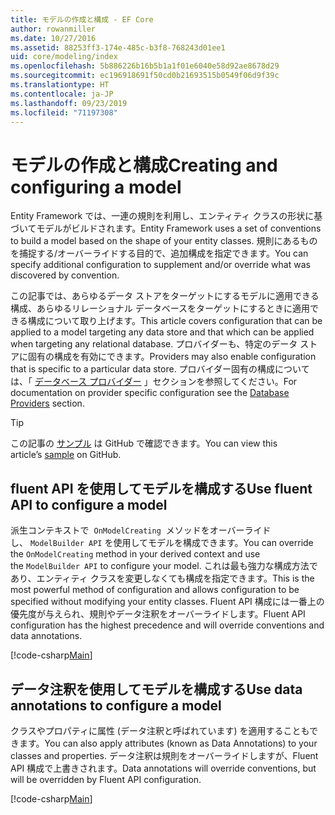 ```yaml
---
title: モデルの作成と構成 - EF Core
author: rowanmiller
ms.date: 10/27/2016
ms.assetid: 88253ff3-174e-485c-b3f8-768243d01ee1
uid: core/modeling/index
ms.openlocfilehash: 5b886226b16b5b1a1f01e6040e58d92ae8678d29
ms.sourcegitcommit: ec196918691f50cd0b21693515b0549f06d9f39c
ms.translationtype: HT
ms.contentlocale: ja-JP
ms.lasthandoff: 09/23/2019
ms.locfileid: "71197308"
---
```

# <a name="creating-and-configuring-a-model"></a><span data-ttu-id="d854c-102">モデルの作成と構成</span><span class="sxs-lookup"><span data-stu-id="d854c-102">Creating and configuring a model</span></span>

<span data-ttu-id="d854c-103">Entity Framework では、一連の規則を利用し、エンティティ クラスの形状に基づいてモデルがビルドされます。</span><span class="sxs-lookup"><span data-stu-id="d854c-103">Entity Framework uses a set of conventions to build a model based on the shape of your entity classes.</span></span> <span data-ttu-id="d854c-104">規則にあるものを捕捉する/オーバーライドする目的で、追加構成を指定できます。</span><span class="sxs-lookup"><span data-stu-id="d854c-104">You can specify additional configuration to supplement and/or override what was discovered by convention.</span></span>

<span data-ttu-id="d854c-105">この記事では、あらゆるデータ ストアをターゲットにするモデルに適用できる構成、あらゆるリレーショナル データベースをターゲットにするときに適用できる構成について取り上げます。</span><span class="sxs-lookup"><span data-stu-id="d854c-105">This article covers configuration that can be applied to a model targeting any data store and that which can be applied when targeting any relational database.</span></span> <span data-ttu-id="d854c-106">プロバイダーも、特定のデータ ストアに固有の構成を有効にできます。</span><span class="sxs-lookup"><span data-stu-id="d854c-106">Providers may also enable configuration that is specific to a particular data store.</span></span> <span data-ttu-id="d854c-107">プロバイダー固有の構成については、「 [データベース プロバイダー](../providers/index.md) 」セクションを参照してください。</span><span class="sxs-lookup"><span data-stu-id="d854c-107">For documentation on provider specific configuration see the [Database Providers](../providers/index.md) section.</span></span>

> [!TIP]  
> <span data-ttu-id="d854c-108">この記事の [サンプル](https://github.com/aspnet/EntityFramework.Docs/tree/master/samples) は GitHub で確認できます。</span><span class="sxs-lookup"><span data-stu-id="d854c-108">You can view this article’s [sample](https://github.com/aspnet/EntityFramework.Docs/tree/master/samples) on GitHub.</span></span>

## <a name="use-fluent-api-to-configure-a-model"></a><span data-ttu-id="d854c-109">fluent API を使用してモデルを構成する</span><span class="sxs-lookup"><span data-stu-id="d854c-109">Use fluent API to configure a model</span></span>

<span data-ttu-id="d854c-110">派生コンテキストで  `OnModelCreating`  メソッドをオーバーライドし、 `ModelBuilder API` を使用してモデルを構成できます。</span><span class="sxs-lookup"><span data-stu-id="d854c-110">You can override the `OnModelCreating` method in your derived context and use the `ModelBuilder API` to configure your model.</span></span> <span data-ttu-id="d854c-111">これは最も強力な構成方法であり、エンティティ クラスを変更しなくても構成を指定できます。</span><span class="sxs-lookup"><span data-stu-id="d854c-111">This is the most powerful method of configuration and allows configuration to be specified without modifying your entity classes.</span></span> <span data-ttu-id="d854c-112">Fluent API 構成には一番上の優先度が与えられ、規則やデータ注釈をオーバーライドします。</span><span class="sxs-lookup"><span data-stu-id="d854c-112">Fluent API configuration has the highest precedence and will override conventions and data annotations.</span></span>

[!code-csharp[Main](../../../samples/core/Modeling/FluentAPI/Required.cs?highlight=11-13)]

## <a name="use-data-annotations-to-configure-a-model"></a><span data-ttu-id="d854c-113">データ注釈を使用してモデルを構成する</span><span class="sxs-lookup"><span data-stu-id="d854c-113">Use data annotations to configure a model</span></span>

<span data-ttu-id="d854c-114">クラスやプロパティに属性 (データ注釈と呼ばれています) を適用することもできます。</span><span class="sxs-lookup"><span data-stu-id="d854c-114">You can also apply attributes (known as Data Annotations) to your classes and properties.</span></span> <span data-ttu-id="d854c-115">データ注釈は規則をオーバーライドしますが、Fluent API 構成で上書きされます。</span><span class="sxs-lookup"><span data-stu-id="d854c-115">Data annotations will override conventions, but will be overridden by Fluent API configuration.</span></span>

[!code-csharp[Main](../../../samples/core/Modeling/DataAnnotations/Required.cs?highlight=14)]
